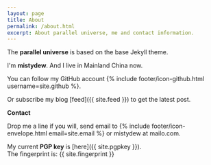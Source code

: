 ```yaml
---
layout: page
title: About
permalink: /about.html
excerpt: About parallel universe, me and contact information.
---
```


The **parallel universe** is based on the base Jekyll theme.

I'm **mistydew**.
And I live in Mainland China now.

You can follow my GitHub account {% include footer/icon-github.html username=site.github %}.

Or subscribe my blog [feed]({{ site.feed }}) to get the latest post.

**Contact**

Drop me a line if you will, send email to {% include footer/icon-envelope.html email=site.email %} or mistydew at mailo.com.

My current **PGP key** is [here]({{ site.pgpkey }}).<br>
The fingerprint is: {{ site.fingerprint }}
